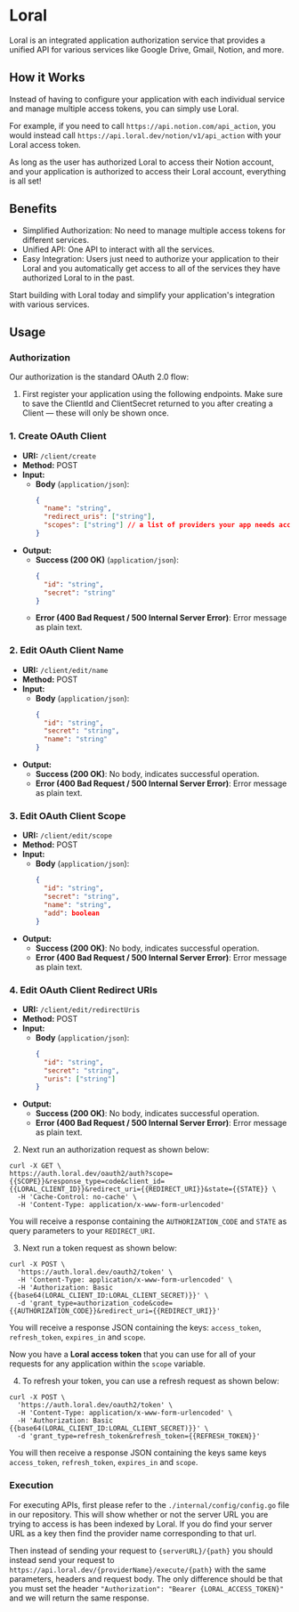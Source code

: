 # Loral

Loral is an integrated application authorization service that provides a unified API for various services like Google Drive, Gmail, Notion, and more.

## How it Works

Instead of having to configure your application with each individual service and manage multiple access tokens, you can simply use Loral.

For example, if you need to call `https://api.notion.com/api_action`, you would instead call `https://api.loral.dev/notion/v1/api_action` with your Loral access token.

As long as the user has authorized Loral to access their Notion account, and your application is authorized to access their Loral account, everything is all set!

## Benefits

- Simplified Authorization: No need to manage multiple access tokens for different services.
- Unified API: One API to interact with all the services.
- Easy Integration: Users just need to authorize your application to their Loral and you automatically get access to all of the services they have authorized Loral to in the past.

Start building with Loral today and simplify your application's integration with various services.

## Usage

### Authorization

Our authorization is the standard OAuth 2.0 flow:

1. First register your application using the following endpoints. Make sure to save the ClientId and ClientSecret returned to you after creating a Client — these will only be shown once.

### 1. Create OAuth Client
- **URI:** `/client/create`
- **Method:** POST
- **Input:**
  - **Body** (`application/json`):
    ```json
    {
      "name": "string",
      "redirect_uris": ["string"],
      "scopes": ["string"] // a list of providers your app needs access to, ie. ["google", "kroger"]
    }
    ```
- **Output:**
  - **Success (200 OK)** (`application/json`):
    ```json
    {
      "id": "string",
      "secret": "string"
    }
    ```
  - **Error (400 Bad Request / 500 Internal Server Error)**: Error message as plain text.

### 2. Edit OAuth Client Name
- **URI:** `/client/edit/name`
- **Method:** POST
- **Input:**
  - **Body** (`application/json`):
    ```json
    {
      "id": "string",
      "secret": "string",
      "name": "string"
    }
    ```
- **Output:**
  - **Success (200 OK)**: No body, indicates successful operation.
  - **Error (400 Bad Request / 500 Internal Server Error)**: Error message as plain text.

### 3. Edit OAuth Client Scope
- **URI:** `/client/edit/scope`
- **Method:** POST
- **Input:**
  - **Body** (`application/json`):
    ```json
    {
      "id": "string",
      "secret": "string",
      "name": "string",
      "add": boolean
    }
    ```
- **Output:**
  - **Success (200 OK)**: No body, indicates successful operation.
  - **Error (400 Bad Request / 500 Internal Server Error)**: Error message as plain text.

### 4. Edit OAuth Client Redirect URIs
- **URI:** `/client/edit/redirectUris`
- **Method:** POST
- **Input:**
  - **Body** (`application/json`):
    ```json
    {
      "id": "string",
      "secret": "string",
      "uris": ["string"]
    }
    ```
- **Output:**
  - **Success (200 OK)**: No body, indicates successful operation.
  - **Error (400 Bad Request / 500 Internal Server Error)**: Error message as plain text.


2. Next run an authorization request as shown below:

```
curl -X GET \
https://auth.loral.dev/oauth2/auth?scope={{SCOPE}}&response_type=code&client_id={{LORAL_CLIENT_ID}}&redirect_uri={{REDIRECT_URI}}&state={{STATE}} \
  -H 'Cache-Control: no-cache' \
  -H 'Content-Type: application/x-www-form-urlencoded'
```

You will receive a response containing the `AUTHORIZATION_CODE` and `STATE` as query parameters to your `REDIRECT_URI`.

3. Next run a token request as shown below:

```
curl -X POST \
  'https://auth.loral.dev/oauth2/token' \
  -H 'Content-Type: application/x-www-form-urlencoded' \
  -H 'Authorization: Basic {{base64(LORAL_CLIENT_ID:LORAL_CLIENT_SECRET)}}' \
  -d 'grant_type=authorization_code&code={{AUTHORIZATION_CODE}}&redirect_uri={{REDIRECT_URI}}'
```

You will receive a response JSON containing the keys: `access_token`, `refresh_token`, `expires_in` and `scope`.

Now you have a **Loral access token** that you can use for all of your requests for any application within the `scope` variable.

4. To refresh your token, you can use a refresh request as shown below:

```
curl -X POST \
  'https://auth.loral.dev/oauth2/token' \
  -H 'Content-Type: application/x-www-form-urlencoded' \
  -H 'Authorization: Basic {{base64(LORAL_CLIENT_ID:LORAL_CLIENT_SECRET)}}' \
  -d 'grant_type=refresh_token&refresh_token={{REFRESH_TOKEN}}'
```

You will then receive a response JSON containing the keys same keys `access_token`, `refresh_token`, `expires_in` and `scope`.

### Execution

For executing APIs, first please refer to the `./internal/config/config.go` file in our repository. This will show whether or not the server URL you are trying to access is has been indexed by Loral. If you do find your server URL as a key then find the provider name corresponding to that url.

Then instead of sending your request to `{serverURL}/{path}` you should instead send your request to `https://api.loral.dev/{providerName}/execute/{path}` with the same parameters, headers and request body. The only difference should be that you must set the header `"Authorization": "Bearer {LORAL_ACCESS_TOKEN}"` and we will return the same response.
